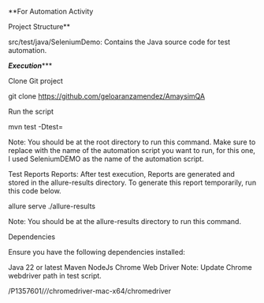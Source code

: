 **For Automation Activity

Project Structure**

src/test/java/SeleniumDemo: Contains the Java source code for test automation.


***************Execution******************

Clone Git project

git clone https://github.com/geloaranzamendez/AmaysimQA

Run the script

mvn test -Dtest=<TestScript>

Note: You should be at the root directory to run this command. Make sure to replace <TestScript> with the name of the automation script you want to run, for this one, I used SeleniumDEMO as the name of the automation script.

Test Reports
Reports: After test execution, Reports are generated and stored in the allure-results directory. To generate this report temporarily, run this code below.


allure serve ./allure-results


Note: You should be at the allure-results directory to run this command.

Dependencies

Ensure you have the following dependencies installed:

Java 22 or latest
Maven
NodeJs
Chrome Web Driver
Note: Update Chrome webdriver path in test script.

/P1357601/*/*/chromedriver-mac-x64/chromedriver
